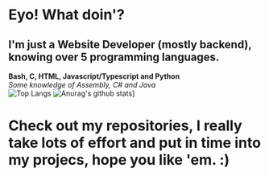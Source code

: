 # Eyo! What doin'?

## I'm just a Website Developer (mostly backend), knowing over 5 programming languages.
**Bash, C, HTML, Javascript/Typescript and Python**
<br/>
*Some knowledge of Assembly, C# and Java*
<br/>
![Top Langs](https://github-readme-stats.vercel.app/api/top-langs/?username=BaseProgrammer&theme=dark)
![Anurag's github stats](https://github-readme-stats.vercel.app/api?username=BaseProgrammer&show_icons=true&theme=radical)]
# Check out my repositories, I really take lots of effort and put in time into my projecs, hope you like 'em. :)
